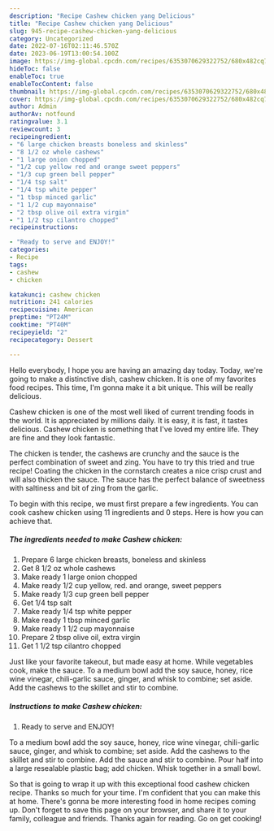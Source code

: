```yaml
---
description: "Recipe Cashew chicken yang Delicious"
title: "Recipe Cashew chicken yang Delicious"
slug: 945-recipe-cashew-chicken-yang-delicious
category: Uncategorized
date: 2022-07-16T02:11:46.570Z
date: 2023-06-19T13:00:54.100Z
image: https://img-global.cpcdn.com/recipes/6353070629322752/680x482cq70/cashew-chicken-recipe-main-photo.jpg
hideToc: false
enableToc: true
enableTocContent: false
thumbnail: https://img-global.cpcdn.com/recipes/6353070629322752/680x482cq70/cashew-chicken-recipe-main-photo.jpg
cover: https://img-global.cpcdn.com/recipes/6353070629322752/680x482cq70/cashew-chicken-recipe-main-photo.jpg
author: Admin
authorAv: notfound
ratingvalue: 3.1
reviewcount: 3
recipeingredient:
- "6 large chicken breasts boneless and skinless"
- "8 1/2 oz whole cashews"
- "1 large onion chopped"
- "1/2 cup yellow red and orange sweet peppers"
- "1/3 cup green bell pepper"
- "1/4 tsp salt"
- "1/4 tsp white pepper"
- "1 tbsp minced garlic"
- "1 1/2 cup mayonnaise"
- "2 tbsp olive oil extra virgin"
- "1 1/2 tsp cilantro chopped"
recipeinstructions:

- "Ready to serve and ENJOY!"
categories:
- Recipe
tags:
- cashew
- chicken

katakunci: cashew chicken 
nutrition: 241 calories
recipecuisine: American
preptime: "PT24M"
cooktime: "PT40M"
recipeyield: "2"
recipecategory: Dessert

---
```



Hello everybody, I hope you are having an amazing day today. Today, we're going to make a distinctive dish, cashew chicken. It is one of my favorites food recipes. This time, I'm gonna make it a bit unique. This will be really delicious.

Cashew chicken is one of the most well liked of current trending foods in the world. It is appreciated by millions daily. It is easy, it is fast, it tastes delicious. Cashew chicken is something that I've loved my entire life. They are fine and they look fantastic.

The chicken is tender, the cashews are crunchy and the sauce is the perfect combination of sweet and zing. You have to try this tried and true recipe! Coating the chicken in the cornstarch creates a nice crisp crust and will also thicken the sauce. The sauce has the perfect balance of sweetness with saltiness and bit of zing from the garlic.


To begin with this recipe, we must first prepare a few ingredients. You can cook cashew chicken using 11 ingredients and 0 steps. Here is how you can achieve that.

<!--inarticleads1-->

##### The ingredients needed to make Cashew chicken:

1. Prepare 6 large chicken breasts, boneless and skinless
1. Get 8 1/2 oz whole cashews
1. Make ready 1 large onion chopped
1. Make ready 1/2 cup yellow, red. and orange, sweet peppers
1. Make ready 1/3 cup green bell pepper
1. Get 1/4 tsp salt
1. Make ready 1/4 tsp white pepper
1. Make ready 1 tbsp minced garlic
1. Make ready 1 1/2 cup mayonnaise
1. Prepare 2 tbsp olive oil, extra virgin
1. Get 1 1/2 tsp cilantro chopped


Just like your favorite takeout, but made easy at home. While vegetables cook, make the sauce. To a medium bowl add the soy sauce, honey, rice wine vinegar, chili-garlic sauce, ginger, and whisk to combine; set aside. Add the cashews to the skillet and stir to combine. 

<!--inarticleads2-->

##### Instructions to make Cashew chicken:


1. Ready to serve and ENJOY!

To a medium bowl add the soy sauce, honey, rice wine vinegar, chili-garlic sauce, ginger, and whisk to combine; set aside. Add the cashews to the skillet and stir to combine. Add the sauce and stir to combine. Pour half into a large resealable plastic bag; add chicken. Whisk together in a small bowl. 

So that is going to wrap it up with this exceptional food cashew chicken recipe. Thanks so much for your time. I'm confident that you can make this at home. There's gonna be more interesting food in home recipes coming up. Don't forget to save this page on your browser, and share it to your family, colleague and friends. Thanks again for reading. Go on get cooking!
